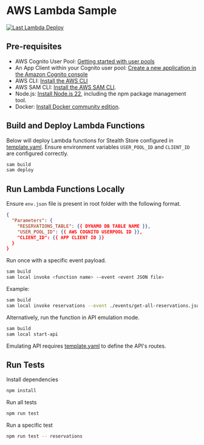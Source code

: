 # AWS Lambda Sample

[![Last Lambda Deploy](https://github.com/pivotal-djoo/aws-lambda-sample/actions/workflows/ci-cd.yaml/badge.svg)](https://github.com/pivotal-djoo/aws-lambda-sample/actions/workflows/ci-cd.yaml)

## Pre-requisites

- AWS Cognito User Pool: [Getting started with user pools](https://docs.aws.amazon.com/cognito/latest/developerguide/getting-started-user-pools.html)
- An App Client within your Cognito user pool: [Create a new application in the Amazon Cognito console
](https://docs.aws.amazon.com/cognito/latest/developerguide/getting-started-user-pools-application.html)
- AWS CLI: [Install the AWS CLI](https://docs.aws.amazon.com/cli/latest/userguide/getting-started-install.html)
- AWS SAM CLI: [Install the AWS SAM CLI](https://docs.aws.amazon.com/serverless-application-model/latest/developerguide/serverless-sam-cli-install.html).
- Node.js: [Install Node.js 22](https://nodejs.org/en/), including the npm package management tool.
- Docker: [Install Docker community edition](https://hub.docker.com/search/?type=edition&offering=community).

## Build and Deploy Lambda Functions

Below will deploy Lambda functions for Stealth Store configured in [template.yaml](./template.yaml). Ensure environment variables `USER_POOL_ID` and `CLIENT_ID` are configured correctly.

```bash
sam build
sam deploy
```

## Run Lambda Functions Locally

Ensure `env.json` file is present in root folder with the following format.

```json
{
  "Parameters": {
    "RESERVATIONS_TABLE": {{ DYNAMO DB TABLE NAME }},
    "USER_POOL_ID": {{ AWS COGNITO USERPOOL ID }},
    "CLIENT_ID": {{ APP CLIENT ID }}
  }
}
```

Run once with a specific event payload.

```bash
sam build
sam local invoke <function name> --event <event JSON file>
```

Example:

```bash
sam build
sam local invoke reservations --event ./events/get-all-reservations.json
```

Alternatively, run the function in API emulation mode.

```bash
sam build
sam local start-api
```

Emulating API requires [template.yaml](./template.yaml) to define the API's routes.

## Run Tests

Install dependencies

```bash
npm install
```

Run all tests

```bash
npm run test
```

Run a specific test

```bash
npm run test -- reservations
```
